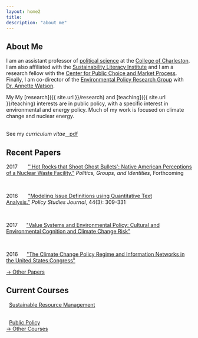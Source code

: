 ```yaml
---
layout: home2
title:
description: "about me"
---
```


## About Me 

I am an assistant professor of [political science](http://polisci.cofc.edu/) at the [College of Charleston](http://cofc.edu/). I am also affiliated with the [Sustainability Literacy Institute](http://sustain.cofc.edu/sustainability-literacy-institute/index.php) and I am a research fellow with the [Center for Public Choice and Market Process](http://sb.cofc.edu/centers/publicchoice/). Finally, I am co-director of the [Environmental Policy Research Group](http://polisci.cofc.edu/student-research/environmental-policy-research-group/index.php) with [Dr. Annette Watson](http://polisci.cofc.edu/about/faculty-staff-listing/watson-annette.php).  

My My [research]({{ site.url }}/research) and [teaching]({{ site.url }}/teaching) interests are in public policy, with a specific interest in environmental and energy policy. Much of my work is focused on climate change and nuclear energy.

<br />
See my <em>curriculum vitae</em><a href="{{ site.url }}/files/nowlinCVshort.pdf" class="badge badge-small">&nbsp;&nbsp;<i class="fa fa-file-pdf-o"></i>&nbsp;pdf</a>


## Recent Papers

<p>2017&nbsp;&nbsp;&nbsp;&nbsp; <i class="fa fa-file"></i>&nbsp;&nbsp;<a href="{{ site.url}}/research/pgi2017.html">"'Hot Rocks that Shoot Ghost Bullets': Native American Perceptions of a Nuclear Waste Facility."</a>&nbsp;<em>Politics, Groups, and Identities</em>,&nbsp;Forthcoming</p>

<br />
<p>2016&nbsp;&nbsp;&nbsp;&nbsp; <i class="fa fa-file"></i>&nbsp;&nbsp;<a href="{{ site.url}}/research/psj2016.html">"Modeling Issue Definitions using Quantitative Text Analysis."</a>&nbsp;<em>Policy Studies Journal</em>,&nbsp;44(3): 309-331</p>

<br />
<p>2017&nbsp;&nbsp;&nbsp;&nbsp;<i class="fa fa-file-o"></i>&nbsp;&nbsp;<a href="{{ site.url}}/research/mpsa2017.html">"Value Systems and Environmental Policy: Cultural and Environmental Cognition and Climate Change Risk"</a></p>

<br />
<p>2016&nbsp;&nbsp;&nbsp;&nbsp;<i class="fa fa-file-o"></i>&nbsp;&nbsp;<a href="{{ site.url}}/research/nowlinMPSA2016.html">"The Climate Change Policy Regime and Information Networks in the United States Congress"</a></p>

<nav class="navbar navbar-right"><a href="{{ site.url }}/research">&rarr; Other Papers</a></nav>

## Current Courses 

<i class="fa fa-mortar-board"></i>&nbsp;&nbsp;<a href="{{ site.url}}/teaching/poli319.html">Sustainable Resource Management</a> 

<br />
<i class="fa fa-mortar-board"></i>&nbsp;&nbsp;<a href="{{ site.url}}/teaching/evss602.html">Public Policy</a>

<nav class="navbar navbar-right"><a href="{{ site.url }}/teaching">&rarr; Other Courses</a></nav>
